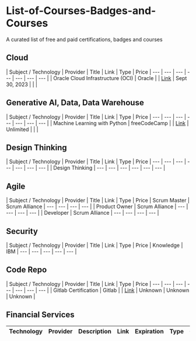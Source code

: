 # List-of-Courses-Badges-and-Courses
A curated list of free and paid certifications, badges and courses

## Cloud

| Subject / Technology | Provider | Title | Link | Type | Price
| --- | --- | --- | --- | --- | --- | --- |
| Oracle Cloud Infrastructure (OCI) | Oracle |  | [Link](https://education.oracle.com/oracle-oci-certification#oracle-cloud-infrastructure) | Sept 30, 2023 |  |  |


## Generative AI, Data, Data Warehouse

| Subject / Technology | Provider | Title | Link | Type | Price
| --- | --- | --- | --- | --- | --- | --- |
| Machine Learning with Python | freeCodeCamp |  | [Link](https://www.freecodecamp.org/learn/machine-learning-with-python/) | Unlimited |  |  |

## Design Thinking

| Subject / Technology | Provider | Title | Link | Type | Price
| --- | --- | --- | --- | --- | --- | --- |
| Design Thinking | --- | --- | --- | --- | --- | --- |

## Agile

| Subject / Technology | Provider | Title | Link | Type | Price
| Scrum Master | Scrum Alliance | --- | --- | --- | --- |
| Product Owner | Scrum Alliance | --- | --- | --- | --- |
| Developer | Scrum Alliance | --- | --- | --- | --- |

## Security

| Subject / Technology | Provider | Title | Link | Type | Price
| Knowledge | IBM | --- | --- | --- | --- | --- |

## Code Repo

| Subject / Technology | Provider | Title | Link | Type | Price
| --- | --- | --- | --- | --- | --- | --- |
| Gitlab Certification | Gitlab |  | [Link](https://about.gitlab.com/learn/) | Unknown | Unknown | Unknown |


## Financial Services

| Technology | Provider | Description | Link | Expiration | Type | Cost
| --- | --- | --- | --- | --- | --- | --- |

